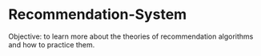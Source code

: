 # Recommendation-System
Objective: to learn more about the theories of recommendation algorithms and how to practice them.
